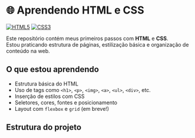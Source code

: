 # 🌐 Aprendendo HTML e CSS

[![HTML5](https://img.shields.io/badge/HTML5-E34F26?style=for-the-badge&logo=html5&logoColor=white)](https://developer.mozilla.org/pt-BR/docs/Web/HTML)
[![CSS3](https://img.shields.io/badge/CSS3-1572B6?style=for-the-badge&logo=css3&logoColor=white)](https://developer.mozilla.org/pt-BR/docs/Web/CSS)

Este repositório contém meus primeiros passos com **HTML** e **CSS**.  
Estou praticando estrutura de páginas, estilização básica e organização de conteúdo na web.

##  O que estou aprendendo

- Estrutura básica do HTML
- Uso de tags como `<h1>`, `<p>`, `<img>`, `<a>`, `<ul>`, `<div>`, etc.
- Inserção de estilos com CSS
- Seletores, cores, fontes e posicionamento
- Layout com `flexbox` e `grid` (em breve!)

##  Estrutura do projeto

